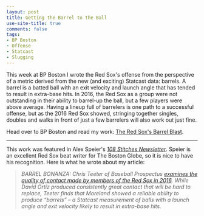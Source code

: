 ```yaml
---
layout: post
title: Getting the Barrel to the Ball
use-site-title: true
comments: false
tags:
- BP Boston
- Offense
- Statcast
- Slugging
---
```


This week at BP Boston I wrote the Red Sox's offense from the perspective of a metric derived from the new (and exciting)
Statcast data: barrels. A barrel is a batted ball with an exit velocity and launch angle that has tended to result in
extra-base hits. In 2016, the Red Sox as a group were not outstanding in their ability to barrel-up the ball, but a few
players were above average. Having a lineup full of barrelers is one path to a successful offense, but as the 2016 Red Sox
showed, stringing together singles, doubles and walks in front of just a few barrelers will also work out just fine. 

Head over to BP Boston and read my work: [The Red Sox's Barrel Blast](http://boston.locals.baseballprospectus.com/2017/03/14/the-red-soxs-barrel-blast/).

***

This work was featured in Alex Speier's [*108 Stitches Newsletter*](http://pages.email.bostonglobe.com/108StitchesSignUp/?s_campaign=108stitches:newsletter). 
Speier is an excellent Red Sox beat writer for The Boston Globe, so it is nice to have his recognition. Here is what he wrote about my article:

> *BARREL BONANZA: Chris Teeter of Baseball Prospectus [examines the quality of contact made by members of the Red Sox in 2016](http://boston.locals.baseballprospectus.com/2017/03/14/the-red-soxs-barrel-blast/). While David Ortiz produced consistently great contact that will be hard to replace, Teeter finds that Moreland showed a reliable ability to produce “barrels” – a Statcast measurement of balls with a launch angle and exit velocity likely to result in extra-base hits.*